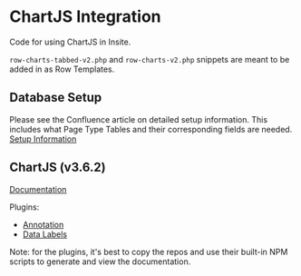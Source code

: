 # ChartJS Integration
Code for using ChartJS in Insite.

`row-charts-tabbed-v2.php` and `row-charts-v2.php` snippets are meant to be added in as Row Templates.

## Database Setup
Please see the Confluence article on detailed setup information. This includes what Page Type Tables and their corresponding fields are needed.
[Setup Information](https://equisolve.atlassian.net/wiki/spaces/FK/pages/432799745/ChartJS+Integration)

## ChartJS (v3.6.2)
[Documentation](https://www.chartjs.org/docs/latest/)

Plugins:
- [Annotation](https://github.com/chartjs/chartjs-plugin-annotation)
- [Data Labels](https://github.com/chartjs/chartjs-plugin-datalabels)

Note: for the plugins, it's best to copy the repos and use their built-in NPM scripts to generate and view the documentation.